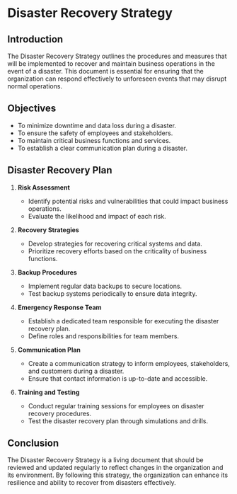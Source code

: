# Disaster Recovery Strategy

## Introduction
The Disaster Recovery Strategy outlines the procedures and measures that will be implemented to recover and maintain business operations in the event of a disaster. This document is essential for ensuring that the organization can respond effectively to unforeseen events that may disrupt normal operations.

## Objectives
- To minimize downtime and data loss during a disaster.
- To ensure the safety of employees and stakeholders.
- To maintain critical business functions and services.
- To establish a clear communication plan during a disaster.

## Disaster Recovery Plan
1. **Risk Assessment**
   - Identify potential risks and vulnerabilities that could impact business operations.
   - Evaluate the likelihood and impact of each risk.

2. **Recovery Strategies**
   - Develop strategies for recovering critical systems and data.
   - Prioritize recovery efforts based on the criticality of business functions.

3. **Backup Procedures**
   - Implement regular data backups to secure locations.
   - Test backup systems periodically to ensure data integrity.

4. **Emergency Response Team**
   - Establish a dedicated team responsible for executing the disaster recovery plan.
   - Define roles and responsibilities for team members.

5. **Communication Plan**
   - Create a communication strategy to inform employees, stakeholders, and customers during a disaster.
   - Ensure that contact information is up-to-date and accessible.

6. **Training and Testing**
   - Conduct regular training sessions for employees on disaster recovery procedures.
   - Test the disaster recovery plan through simulations and drills.

## Conclusion
The Disaster Recovery Strategy is a living document that should be reviewed and updated regularly to reflect changes in the organization and its environment. By following this strategy, the organization can enhance its resilience and ability to recover from disasters effectively.
